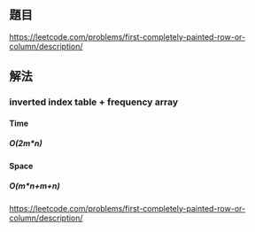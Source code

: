 ## 題目
https://leetcode.com/problems/first-completely-painted-row-or-column/description/

## 解法
### inverted index table + frequency array
#### Time
##### O(2m*n)
#### Space
##### O(m*n+m+n)
https://leetcode.com/problems/first-completely-painted-row-or-column/description/
